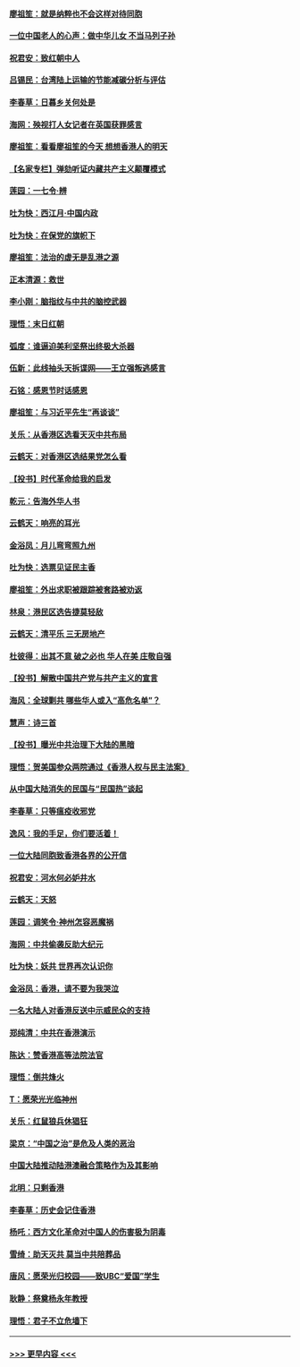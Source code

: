 #### [廖祖笙：就是纳粹也不会这样对待同胞](../pages/nsc993/n11697658.md?t=12040011) 
#### [一位中国老人的心声：做中华儿女 不当马列子孙](../pages/nsc993/n11697525.md?t=12040011) 
#### [祝君安：致红朝中人](../pages/nsc993/n11697518.md?t=12040011) 
#### [吕锡民：台湾陆上运输的节能减碳分析与评估](../pages/nsc993/n11694983.md?t=12040011) 
#### [李春草：日暮乡关何处是](../pages/nsc993/n11694805.md?t=12040011) 
#### [海网：殃视打人女记者在英国获罪感言](../pages/nsc993/n11693832.md?t=12040011) 
#### [廖祖笙：看看廖祖笙的今天 想想香港人的明天](../pages/nsc993/n11693707.md?t=12040011) 
#### [【名家专栏】弹劾听证内藏共产主义颠覆模式](../pages/nsc993/n11693563.md?t=12040011) 
#### [莲园：一七令‧辨](../pages/nsc993/n11692558.md?t=12040011) 
#### [吐为快：西江月·中国内政](../pages/nsc993/n11692071.md?t=12040011) 
#### [吐为快：在保党的旗帜下](../pages/nsc993/n11691188.md?t=12040011) 
#### [廖祖笙：法治的虚无是乱港之源](../pages/nsc993/n11690605.md?t=12040011) 
#### [正本清源：救世](../pages/nsc993/n11689134.md?t=12040011) 
#### [李小刚：脑指纹与中共的脑控武器](../pages/nsc993/n11688900.md?t=12040011) 
#### [理悟：末日红朝](../pages/nsc993/n11688829.md?t=12040011) 
#### [弧度：谁逼迫美利坚祭出终极大杀器](../pages/nsc993/n11688735.md?t=12040011) 
#### [伍新：此线抽头天拆谍网——王立强叛逃感言](../pages/nsc993/n11687981.md?t=12040011) 
#### [石铭：感恩节时话感恩](../pages/nsc993/n11687568.md?t=12040011) 
#### [廖祖笙：与习近平先生“再谈谈”](../pages/nsc993/n11687005.md?t=12040011) 
#### [关乐：从香港区选看天灭中共布局](../pages/nsc993/n11686647.md?t=12040011) 
#### [云鹤天：对香港区选结果党怎么看](../pages/nsc993/n11686216.md?t=12040011) 
#### [【投书】时代革命给我的启发](../pages/nsc993/n11684287.md?t=12040011) 
#### [乾元：告海外华人书](../pages/nsc993/n11684044.md?t=12040011) 
#### [云鹤天：响亮的耳光](../pages/nsc993/n11684254.md?t=12040011) 
#### [金浴凤：月儿弯弯照九州](../pages/nsc993/n11684231.md?t=12040011) 
#### [吐为快：选票见证民主香](../pages/nsc993/n11684206.md?t=12040011) 
#### [廖祖笙：外出求职被跟踪被套路被劝返](../pages/nsc993/n11683874.md?t=12040011) 
#### [林泉：港民区选告捷莫轻敌](../pages/nsc993/n11683930.md?t=12040011) 
#### [云鹤天：清平乐 三无房地产](../pages/nsc993/n11681521.md?t=12040011) 
#### [杜彼得：出其不意 破之必也 华人在美 庄敬自强](../pages/nsc993/n11679554.md?t=12040011) 
#### [【投书】解散中国共产党与共产主义的宣言](../pages/nsc993/n11679177.md?t=12040011) 
#### [海风：全球剿共 哪些华人或入“高危名单”？](../pages/nsc993/n11678617.md?t=12040011) 
#### [慧声：诗三首](../pages/nsc993/n11678848.md?t=12040011) 
#### [【投书】曝光中共治理下大陆的黑暗](../pages/nsc993/n11678674.md?t=12040011) 
#### [理悟：贺美国参众两院通过《香港人权与民主法案》](../pages/nsc993/n11678104.md?t=12040011) 
#### [从中国大陆消失的民国与“民国热”谈起](../pages/nsc993/n11678075.md?t=12040011) 
#### [李春草：只等瘟疫收邪党](../pages/nsc993/n11677308.md?t=12040011) 
#### [逸风：我的手足，你们要活着！](../pages/nsc993/n11676352.md?t=12040011) 
#### [一位大陆同胞致香港各界的公开信](../pages/nsc993/n11675761.md?t=12040011) 
#### [祝君安：河水何必妒井水](../pages/nsc993/n11675746.md?t=12040011) 
#### [云鹤天：天怒](../pages/nsc993/n11675718.md?t=12040011) 
#### [莲园：调笑令‧神州怎容恶魔祸](../pages/nsc993/n11675648.md?t=12040011) 
#### [海网：中共偷袭反助大纪元](../pages/nsc993/n11673515.md?t=12040011) 
#### [吐为快：妖共 世界再次认识你](../pages/nsc993/n11673506.md?t=12040011) 
#### [金浴凤：香港，请不要为我哭泣](../pages/nsc993/n11673248.md?t=12040011) 
#### [一名大陆人对香港反送中示威民众的支持](../pages/nsc993/n11672615.md?t=12040011) 
#### [郑纯清：中共在香港演示](../pages/nsc993/n11670539.md?t=12040011) 
#### [陈达：赞香港高等法院法官](../pages/nsc993/n11669542.md?t=12040011) 
#### [理悟：倒共烽火](../pages/nsc993/n11668844.md?t=12040011) 
#### [T：愿荣光光临神州](../pages/nsc993/n11668421.md?t=12040011) 
#### [关乐：红鼠狼兵休猖狂](../pages/nsc993/n11668378.md?t=12040011) 
#### [梁京：“中国之治”是危及人类的恶治](../pages/nsc993/n11668328.md?t=12040011) 
#### [中国大陆推动陆港澳融合策略作为及其影响](../pages/nsc993/n11668157.md?t=12040011) 
#### [北明：只剩香港](../pages/nsc993/n11668002.md?t=12040011) 
#### [李春草：历史会记住香港](../pages/nsc993/n11667927.md?t=12040011) 
#### [杨吒：西方文化革命对中国人的伤害极为阴毒](../pages/nsc993/n11664521.md?t=12040011) 
#### [雪绮：助天灭共 莫当中共陪葬品](../pages/nsc993/n11662650.md?t=12040011) 
#### [唐风：愿荣光归校园——致UBC“爱国”学生](../pages/nsc993/n11662194.md?t=12040011) 
#### [耿静：祭奠杨永年教授](../pages/nsc993/n11662514.md?t=12040011) 
#### [理悟：君子不立危墙下](../pages/nsc993/n11662172.md?t=12040011) 

----
#### [ >>> 更早内容 <<< ](../indexes/nsc993-earlier.md)
